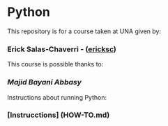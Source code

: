 # Python
This repository is for a course taken at UNA given by:
### Erick Salas-Chaverri - ([ericksc](https://github.com/ericksc))

This course is possible thanks to:
### *Majid Bayani Abbasy*

Instructions about running Python:
### [Instrucctions] (HOW-TO.md)